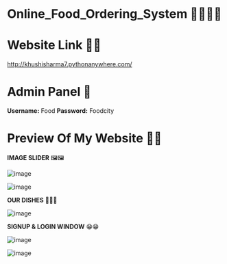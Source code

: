 # Online_Food_Ordering_System 🌭🍕🍔🥪

# Website Link 🔗🔗
http://khushisharma7.pythonanywhere.com/

# Admin Panel 🔐

**Username:** Food
**Password:** Foodcity

# Preview Of My Website 🤩🤩

**IMAGE SLIDER** 🖼🖼

![image](https://user-images.githubusercontent.com/77405013/131260521-0f4cc27c-4175-48d6-8f0c-28a337716758.png)

![image](https://user-images.githubusercontent.com/77405013/131260534-0b78fe86-da4f-43e9-b097-4ec20313304c.png)

**OUR DISHES** 🌭🍕🍔

![image](https://user-images.githubusercontent.com/77405013/131260564-20524d4d-12f0-4a08-8798-58fa4b96ec56.png)

**SIGNUP & LOGIN WINDOW** 😁😁

![image](https://user-images.githubusercontent.com/77405013/131260595-8c8da0f9-975f-45d3-8d68-bf9b2a69bda2.png)

![image](https://user-images.githubusercontent.com/77405013/131260605-6bf881dd-bc4b-422b-b88f-17a4a14e8a07.png)

